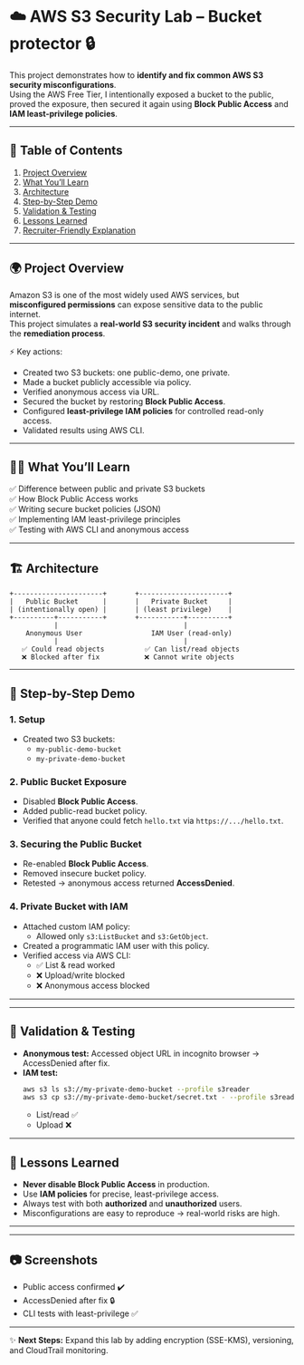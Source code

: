 # ☁️ AWS S3 Security Lab – Bucket protector 🔒

This project demonstrates how to **identify and fix common AWS S3 security misconfigurations**.  
Using the AWS Free Tier, I intentionally exposed a bucket to the public, proved the exposure, then secured it again using **Block Public Access** and **IAM least-privilege policies**.  

---

## 📖 Table of Contents
1. [Project Overview](#-project-overview)
2. [What You’ll Learn](#-what-youll-learn)
3. [Architecture](#-architecture)
4. [Step-by-Step Demo](#-step-by-step-demo)
5. [Validation & Testing](#-validation--testing)
6. [Lessons Learned](#-lessons-learned)
7. [Recruiter-Friendly Explanation](#-recruiter-friendly-explanation)

---

## 🌍 Project Overview
Amazon S3 is one of the most widely used AWS services, but **misconfigured permissions** can expose sensitive data to the public internet.  
This project simulates a **real-world S3 security incident** and walks through the **remediation process**.  

⚡ Key actions:
- Created two S3 buckets: one public-demo, one private.  
- Made a bucket publicly accessible via policy.  
- Verified anonymous access via URL.  
- Secured the bucket by restoring **Block Public Access**.  
- Configured **least-privilege IAM policies** for controlled read-only access.  
- Validated results using AWS CLI.  

---

## 🧑‍💻 What You’ll Learn
✅ Difference between public and private S3 buckets  
✅ How Block Public Access works  
✅ Writing secure bucket policies (JSON)  
✅ Implementing IAM least-privilege principles  
✅ Testing with AWS CLI and anonymous access  

---

## 🏗️ Architecture
```
+----------------------+       +----------------------+
|   Public Bucket      |       |   Private Bucket     |
| (intentionally open) |       | (least privilege)    |
+----------+-----------+       +-----------+----------+
           |                               |
    Anonymous User                 IAM User (read-only)
           |                               |
   ✅ Could read objects          ✅ Can list/read objects
   ❌ Blocked after fix           ❌ Cannot write objects
```

---

## 📝 Step-by-Step Demo

### 1. Setup
- Created two S3 buckets:  
  - `my-public-demo-bucket`  
  - `my-private-demo-bucket`  

### 2. Public Bucket Exposure
- Disabled **Block Public Access**.  
- Added public-read bucket policy.  
- Verified that anyone could fetch `hello.txt` via `https://.../hello.txt`.  

### 3. Securing the Public Bucket
- Re-enabled **Block Public Access**.  
- Removed insecure bucket policy.  
- Retested → anonymous access returned **AccessDenied**.  

### 4. Private Bucket with IAM
- Attached custom IAM policy:  
  - Allowed only `s3:ListBucket` and `s3:GetObject`.  
- Created a programmatic IAM user with this policy.  
- Verified access via AWS CLI:  
  - ✅ List & read worked  
  - ❌ Upload/write blocked  
  - ❌ Anonymous access blocked  

---


---

## 🧪 Validation & Testing
- **Anonymous test:** Accessed object URL in incognito browser → AccessDenied after fix.  
- **IAM test:**  
  ```bash
  aws s3 ls s3://my-private-demo-bucket --profile s3reader
  aws s3 cp s3://my-private-demo-bucket/secret.txt - --profile s3reader
  ```
  - List/read ✅
  - Upload ❌  

---

## 🎯 Lessons Learned
- **Never disable Block Public Access** in production.  
- Use **IAM policies** for precise, least-privilege access.  
- Always test with both **authorized** and **unauthorized** users.  
- Misconfigurations are easy to reproduce → real-world risks are high.  

---

---

## 📷 Screenshots 
- Public access confirmed ✔️  
- AccessDenied after fix 🔒  
- CLI tests with least-privilege ✅  

---

✨ **Next Steps:** Expand this lab by adding encryption (SSE-KMS), versioning, and CloudTrail monitoring.  
